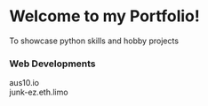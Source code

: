 # Welcome to my Portfolio!

To showcase python skills and hobby projects

### Web Developments

aus10.io <br>
junk-ez.eth.limo
